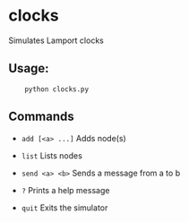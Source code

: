 # clocks
Simulates Lamport clocks

## Usage:

        python clocks.py


## Commands

* `add [<a> ...]`
  Adds node(s)

* `list`
  Lists nodes

* `send <a> <b>`
  Sends a message from a to b

* `?`
  Prints a help message

* `quit`
  Exits the simulator

